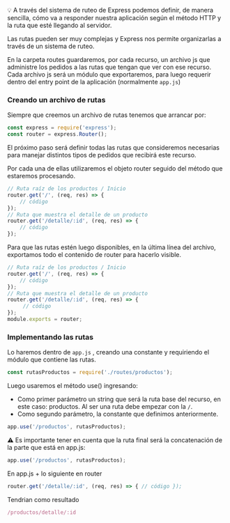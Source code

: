 💡 A través del sistema de ruteo de Express podemos definir, de manera sencilla, cómo va a responder nuestra aplicación según el método HTTP y la ruta que esté llegando al servidor.

Las rutas pueden ser muy complejas y Express nos permite organizarlas a través de un sistema de ruteo.

En la carpeta routes guardaremos, por cada recurso, un archivo js que administre los pedidos a las rutas que tengan que ver con ese recurso. Cada archivo js será un módulo que exportaremos, para luego requerir dentro del entry point de la aplicación (normalmente ```app.js```)

### Creando un archivo de rutas

Siempre que creemos un archivo de rutas tenemos que arrancar por:

```js
const express = require('express'); 
const router = express.Router();
```

El próximo paso será definir todas las rutas que consideremos necesarias para manejar distintos tipos de pedidos que recibirá este recurso. 

Por cada una de ellas utilizaremos el objeto router seguido del método que estaremos procesando.

```js
// Ruta raíz de los productos / Inicio
router.get('/', (req, res) => {
 	// código
});
// Ruta que muestra el detalle de un producto
router.get('/detalle/:id', (req, res) => {
 	// código
});
```

Para que las rutas estén luego disponibles, en la última línea del archivo, exportamos todo el contenido de router para hacerlo visible.

```js
// Ruta raíz de los productos / Inicio
router.get('/', (req, res) => {
 	// código
});
// Ruta que muestra el detalle de un producto
router.get('/detalle/:id', (req, res) => {
	 // código
});
module.exports = router;
```

### Implementando las rutas

Lo haremos dentro de ```app.js``` , creando una constante y requiriendo el módulo que contiene las rutas.

```js
const rutasProductos = require('./routes/productos');
```

Luego usaremos el método use() ingresando:

- Como primer parámetro un string que será la ruta base del recurso, en este caso: productos. Al ser una ruta debe empezar con la ```/```. 
- Como segundo parámetro, la constante que definimos anteriormente.

```js
app.use('/productos', rutasProductos);
```

⚠️ Es importante tener en cuenta que la ruta final será la concatenación de la parte que está en app.js:

```js
app.use('/productos', rutasProductos);
```

En app.js + lo siguiente en router

```js
router.get('/detalle/:id', (req, res) => { // código });
```

Tendrian como resultado

```js
/productos/detalle/:id
```